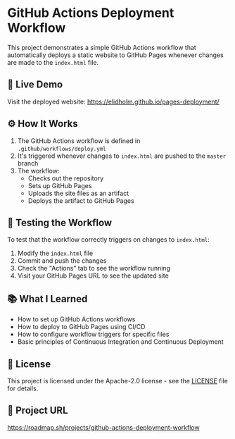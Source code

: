 # GitHub Actions Deployment Workflow

This project demonstrates a simple GitHub Actions workflow that automatically deploys a static website to GitHub Pages whenever changes are made to the `index.html` file.

## 🚀 Live Demo

Visit the deployed website: <https://elidholm.github.io/pages-deployment/>

## ⚙️ How It Works

1. The GitHub Actions workflow is defined in `.github/workflows/deploy.yml`
2. It's triggered whenever changes to `index.html` are pushed to the `master` branch
3. The workflow:
   - Checks out the repository
   - Sets up GitHub Pages
   - Uploads the site files as an artifact
   - Deploys the artifact to GitHub Pages

## 🧪 Testing the Workflow

To test that the workflow correctly triggers on changes to `index.html`:

1. Modify the `index.html` file
2. Commit and push the changes
3. Check the "Actions" tab to see the workflow running
4. Visit your GitHub Pages URL to see the updated site

## 📚 What I Learned

- How to set up GitHub Actions workflows
- How to deploy to GitHub Pages using CI/CD
- How to configure workflow triggers for specific files
- Basic principles of Continuous Integration and Continuous Deployment

## 📄 License

This project is licensed under the Apache-2.0 license - see the [LICENSE](LICENSE) file for details.

## 🔗 Project URL
<https://roadmap.sh/projects/github-actions-deployment-workflow>
